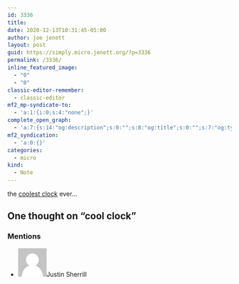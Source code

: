 ```yaml
---
id: 3336
title: 
date: 2020-12-13T10:31:45-05:00
author: joe jenett
layout: post
guid: https://simply.micro.jenett.org/?p=3336
permalink: /3336/
inline_featured_image:
  - "0"
  - "0"
classic-editor-remember:
  - classic-editor
mf2_mp-syndicate-to:
  - 'a:1:{i:0;s:4:"none";}'
complete_open_graph:
  - 'a:7:{s:14:"og:description";s:0:"";s:8:"og:title";s:0:"";s:7:"og:type";s:0:"";s:12:"twitter:card";s:7:"summary";s:15:"twitter:creator";s:0:"";s:19:"twitter:description";s:0:"";s:8:"og:image";s:0:"";}'
mf2_syndication:
  - 'a:0:{}'
categories:
  - micro
kind:
  - Note
---
```

the [coolest clock](http://www.concentrichron.com/) ever...

<h2 id="comments-title">One thought on “cool clock”		</h2>


<ol class="commentlist">
</ol>
<div class="mentions">
<h3>Mentions</h3>
<ul class="mention-list linkback-mention"><li class="webmention even thread-even depth-1 linkback-mention-single u-mention h-cite h-entry p-comment comment" id="comment-505">
<span class="p-author h-card"><a class="u-url" title="" href="http://www.shiningsilence.com/"><img alt="" src="/wp-content/plugins/webmention/img/mm.jpg" srcset="/wp-content/plugins/webmention/img/mm.jpg 2x" class="avatar avatar-64 photo avatar-default u-photo" itemprop="image" loading="lazy" width="64" height="64"></a><span class="hide-name p-name">Justin Sherrill</span></span><a class="u-url" href="https://www.dragonflydigest.com/2020/12/20/25239.html"></a>
</li></ul></div>